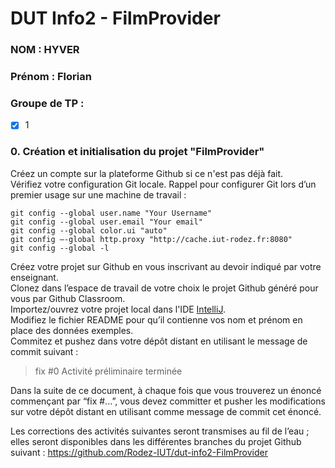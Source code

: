 # DUT Info2 - FilmProvider

### NOM : HYVER
### Prénom : Florian
### Groupe de TP : 
- [x] 1

### 0. Création et initialisation du projet "FilmProvider"

Créez un compte sur la plateforme Github si ce n'est pas déjà fait.  
Vérifiez votre configuration Git locale. 
Rappel pour configurer Git lors d’un premier usage sur une machine de travail :

    git config --global user.name "Your Username"
    git config --global user.email "Your email"
    git config --global color.ui "auto"
	git config —-global http.proxy "http://cache.iut-rodez.fr:8080"
    git config --global -l

Créez votre projet sur Github en vous inscrivant au devoir indiqué par votre enseignant.  
Clonez dans l’espace de travail de votre choix le projet Github généré pour vous par Github Classroom.  
Importez/ouvrez votre projet local dans l'IDE [IntelliJ](https://www.jetbrains.com/idea/download/).  
Modifiez le fichier README pour qu’il contienne vos nom et prénom en place des données exemples.  
Commitez et pushez  dans votre dépôt distant en utilisant le message de commit suivant :

> fix #0 Activité préliminaire terminée
>
Dans la suite de ce document, à chaque fois que vous trouverez un énoncé commençant par “fix #...”, vous devez committer et pusher les modifications sur votre dépôt distant en utilisant comme message de commit cet énoncé.

Les corrections des activités suivantes seront transmises au fil de l’eau ; elles seront disponibles dans les différentes branches du projet Github suivant : https://github.com/Rodez-IUT/dut-info2-FilmProvider 

